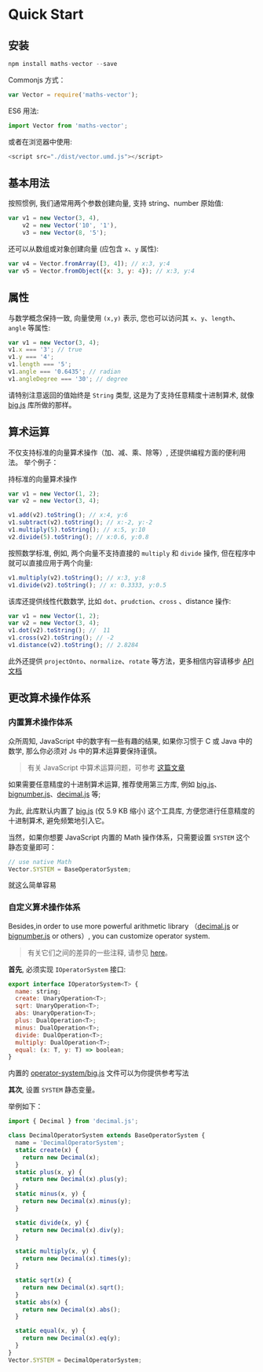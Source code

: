 # Quick Start

## 安装

```js
npm install maths-vector --save
```

Commonjs 方式：

```js
var Vector = require('maths-vector');
```

ES6 用法:

```js
import Vector from 'maths-vector';
```

或者在浏览器中使用:

```js
<script src="./dist/vector.umd.js"></script>
```

## 基本用法

按照惯例, 我们通常用两个参数创建向量, 支持 string、number 原始值:

```js
var v1 = new Vector(3, 4),
    v2 = new Vector('10', '1'),
    v3 = new Vector(8, '5');
```

还可以从数组或对象创建向量 (应包含 `x`、`y` 属性):

```js
var v4 = Vector.fromArray([3, 4]); // x:3, y:4
var v5 = Vector.fromObject({x: 3, y: 4}); // x:3, y:4
```

## 属性

与数学概念保持一致, 向量使用 `(x,y)` 表示, 您也可以访问其 `x`、`y`、`length`、`angle` 等属性:

```js
var v1 = new Vector(3, 4);
v1.x === '3'; // true
v1.y === '4';
v1.length === '5';
v1.angle === '0.6435'; // radian
v1.angleDegree === '30'; // degree
```

请特别注意返回的值始终是 `String` 类型, 这是为了支持任意精度十进制算术, 就像 [big.js](http://mikemcl.github.io/big.js/) 库所做的那样。

## 算术运算

不仅支持标准的向量算术操作（加、减、乘、除等）, 还提供编程方面的便利用法。 举个例子：

持标准的向量算术操作

```js
var v1 = new Vector(1, 2);
var v2 = new Vector(3, 4);

v1.add(v2).toString(); // x:4, y:6
v1.subtract(v2).toString(); // x:-2, y:-2
v1.multiply(5).toString(); // x:5, y:10
v2.divide(5).toString(); // x:0.6, y:0.8
```

按照数学标准, 例如, 两个向量不支持直接的 `multiply` 和 `divide` 操作, 但在程序中就可以直接应用于两个向量:

```js
v1.multiply(v2).toString(); // x:3, y:8
v1.divide(v2).toString(); // x: 0.3333, y:0.5
```

该库还提供线性代数数学, 比如 `dot`、`prudction`、`cross` 、distance 操作:

```js
var v1 = new Vector(1, 2);
var v2 = new Vector(3, 4);
v1.dot(v2).toString(); //  11
v1.cross(v2).toString(); // -2
v1.distance(v2).toString(); // 2.8284
```

此外还提供 `projectOnto`、`normalize`、`rotate` 等方法，更多相信内容请移步 [API 文档](/api/)

## 更改算术操作体系

### 内置算术操作体系

众所周知, JavaScript 中的数字有一些有趣的结果, 如果你习惯于 C 或 Java 中的数学, 那么你必须对 Js 中的算术运算要保持谨慎。

> 有关 JavaScript 中算术运算问题，可参考 [这篇文章](https://developer.mozilla.org/en-US/docs/Web/JavaScript/A_re-introduction_to_JavaScript#Numbers)

如果需要任意精度的十进制算术运算, 推荐使用第三方库, 例如 [big.js](http://mikemcl.github.io/big.js/)、[bignumber.js](https://github.com/MikeMcl/bignumber.js/)、[decimal.js](https://github.com/MikeMcl/decimal.js/) 等;

为此, 此库默认内置了 [big.js](http://mikemcl.github.io/big.js/) (仅 5.9 KB 缩小) 这个工具库, 方便您进行任意精度的十进制算术, 避免频繁地引入它。

当然，如果你想要 JavaScript 内置的 Math 操作体系，只需要设置 `SYSTEM` 这个静态变量即可：

```js
// use native Math
Vector.SYSTEM = BaseOperatorSystem;
```

就这么简单容易

### 自定义算术操作体系

Besides,in order to use more powerful arithmetic library （[decimal.js](https://github.com/MikeMcl/decimal.js/) or [bignumber.js](https://github.com/MikeMcl/bignumber.js/) or others）, you can customize operator system.

> 有关它们之间的差异的一些注释, 请参见 [here](https://github.com/MikeMcl/big.js/wiki)。

**首先**, 必须实现 `IOperatorSystem` 接口:

```js
export interface IOperatorSystem<T> {
  name: string;
  create: UnaryOperation<T>;
  sqrt: UnaryOperation<T>;
  abs: UnaryOperation<T>;
  plus: DualOperation<T>;
  minus: DualOperation<T>;
  divide: DualOperation<T>;
  multiply: DualOperation<T>;
  equal: (x: T, y: T) => boolean;
}
```

内置的 [operator-system/big.js](https://github.com/boycgit/maths-vector/blob/master/src/operator-system/big.js) 文件可以为你提供参考写法

**其次**, 设置 ` SYSTEM ` 静态变量。

举例如下：

```js
import { Decimal } from 'decimal.js';

class DecimalOperatorSystem extends BaseOperatorSystem {
  name = 'DecimalOperatorSystem';
  static create(x) {
    return new Decimal(x);
  }
  static plus(x, y) {
    return new Decimal(x).plus(y);
  }
  static minus(x, y) {
    return new Decimal(x).minus(y);
  }

  static divide(x, y) {
    return new Decimal(x).div(y);
  }

  static multiply(x, y) {
    return new Decimal(x).times(y);
  }

  static sqrt(x) {
    return new Decimal(x).sqrt();
  }
  static abs(x) {
    return new Decimal(x).abs();
  }

  static equal(x, y) {
    return new Decimal(x).eq(y);
  }
}
Vector.SYSTEM = DecimalOperatorSystem;
```